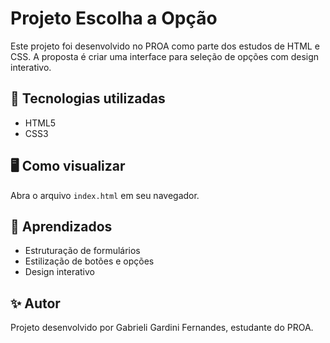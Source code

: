 # Projeto Escolha a Opção

Este projeto foi desenvolvido no PROA como parte dos estudos de HTML e CSS.
A proposta é criar uma interface para seleção de opções com design interativo.

## 🚀 Tecnologias utilizadas
- HTML5
- CSS3

## 🖥️ Como visualizar
Abra o arquivo `index.html` em seu navegador.

## 📌 Aprendizados
- Estruturação de formulários
- Estilização de botões e opções
- Design interativo

## ✨ Autor
Projeto desenvolvido por Gabrieli Gardini Fernandes, estudante do PROA.
